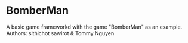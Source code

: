 # BomberMan
 A basic game frameworkd with the game "BomberMan" as an example.
 Authors: sithichot sawirot & Tommy Nguyen
